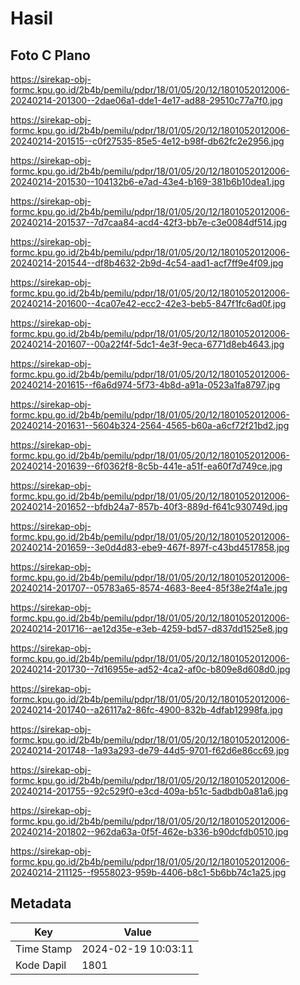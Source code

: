 # Hasil

## Foto C Plano

https://sirekap-obj-formc.kpu.go.id/2b4b/pemilu/pdpr/18/01/05/20/12/1801052012006-20240214-201300--2dae06a1-dde1-4e17-ad88-29510c77a7f0.jpg

https://sirekap-obj-formc.kpu.go.id/2b4b/pemilu/pdpr/18/01/05/20/12/1801052012006-20240214-201515--c0f27535-85e5-4e12-b98f-db62fc2e2956.jpg

https://sirekap-obj-formc.kpu.go.id/2b4b/pemilu/pdpr/18/01/05/20/12/1801052012006-20240214-201530--104132b6-e7ad-43e4-b169-381b6b10dea1.jpg

https://sirekap-obj-formc.kpu.go.id/2b4b/pemilu/pdpr/18/01/05/20/12/1801052012006-20240214-201537--7d7caa84-acd4-42f3-bb7e-c3e0084df514.jpg

https://sirekap-obj-formc.kpu.go.id/2b4b/pemilu/pdpr/18/01/05/20/12/1801052012006-20240214-201544--df8b4632-2b9d-4c54-aad1-acf7ff9e4f09.jpg

https://sirekap-obj-formc.kpu.go.id/2b4b/pemilu/pdpr/18/01/05/20/12/1801052012006-20240214-201600--4ca07e42-ecc2-42e3-beb5-847f1fc6ad0f.jpg

https://sirekap-obj-formc.kpu.go.id/2b4b/pemilu/pdpr/18/01/05/20/12/1801052012006-20240214-201607--00a22f4f-5dc1-4e3f-9eca-6771d8eb4643.jpg

https://sirekap-obj-formc.kpu.go.id/2b4b/pemilu/pdpr/18/01/05/20/12/1801052012006-20240214-201615--f6a6d974-5f73-4b8d-a91a-0523a1fa8797.jpg

https://sirekap-obj-formc.kpu.go.id/2b4b/pemilu/pdpr/18/01/05/20/12/1801052012006-20240214-201631--5604b324-2564-4565-b60a-a6cf72f21bd2.jpg

https://sirekap-obj-formc.kpu.go.id/2b4b/pemilu/pdpr/18/01/05/20/12/1801052012006-20240214-201639--6f0362f8-8c5b-441e-a51f-ea60f7d749ce.jpg

https://sirekap-obj-formc.kpu.go.id/2b4b/pemilu/pdpr/18/01/05/20/12/1801052012006-20240214-201652--bfdb24a7-857b-40f3-889d-f641c930749d.jpg

https://sirekap-obj-formc.kpu.go.id/2b4b/pemilu/pdpr/18/01/05/20/12/1801052012006-20240214-201659--3e0d4d83-ebe9-467f-897f-c43bd4517858.jpg

https://sirekap-obj-formc.kpu.go.id/2b4b/pemilu/pdpr/18/01/05/20/12/1801052012006-20240214-201707--05783a65-8574-4683-8ee4-85f38e2f4a1e.jpg

https://sirekap-obj-formc.kpu.go.id/2b4b/pemilu/pdpr/18/01/05/20/12/1801052012006-20240214-201716--ae12d35e-e3eb-4259-bd57-d837dd1525e8.jpg

https://sirekap-obj-formc.kpu.go.id/2b4b/pemilu/pdpr/18/01/05/20/12/1801052012006-20240214-201730--7d16955e-ad52-4ca2-af0c-b809e8d608d0.jpg

https://sirekap-obj-formc.kpu.go.id/2b4b/pemilu/pdpr/18/01/05/20/12/1801052012006-20240214-201740--a26117a2-86fc-4900-832b-4dfab12998fa.jpg

https://sirekap-obj-formc.kpu.go.id/2b4b/pemilu/pdpr/18/01/05/20/12/1801052012006-20240214-201748--1a93a293-de79-44d5-9701-f62d6e86cc69.jpg

https://sirekap-obj-formc.kpu.go.id/2b4b/pemilu/pdpr/18/01/05/20/12/1801052012006-20240214-201755--92c529f0-e3cd-409a-b51c-5adbdb0a81a6.jpg

https://sirekap-obj-formc.kpu.go.id/2b4b/pemilu/pdpr/18/01/05/20/12/1801052012006-20240214-201802--962da63a-0f5f-462e-b336-b90dcfdb0510.jpg

https://sirekap-obj-formc.kpu.go.id/2b4b/pemilu/pdpr/18/01/05/20/12/1801052012006-20240214-211125--f9558023-959b-4406-b8c1-5b6bb74c1a25.jpg


## Metadata

| Key        | Value               |
| ---------- | ------------------- |
| Time Stamp | 2024-02-19 10:03:11 |
| Kode Dapil | 1801                |



